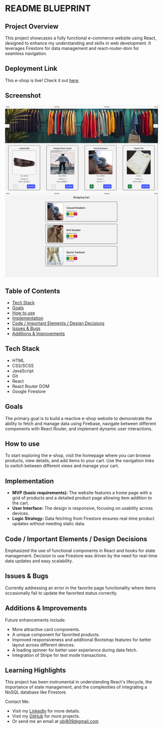 # README BLUEPRINT

## Project Overview
This project showcases a fully functional e-commerce website using React, designed to enhance my understanding and skills in web development. It leverages Firestore for data management and react-router-dom for seamless navigation.

## Deployment Link
This e-shop is live! Check it out [here](#).

## Screenshot
![E-shop Homepage](public/home-page.png)
![E-shop Cartpage](public/cart-page.png)

## Table of Contents
- [Tech Stack](#tech-stack)
- [Goals](#goals)
- [How to use](#how-to-use)
- [Implementation](#implementation)
- [Code / Important Elements / Design Decisions](#code--important-elements--design-decisions)
- [Issues & Bugs](#issues--bugs)
- [Additions & Improvements](#additions--improvements)

## Tech Stack
- HTML
- CSS/SCSS
- JavaScript
- Git
- React
- React Router DOM
- Google Firestore

## Goals
The primary goal is to build a reactive e-shop website to demonstrate the ability to fetch and manage data using Firebase, navigate between different components with React Router, and implement dynamic user interactions.

## How to use
To start exploring the e-shop, visit the homepage where you can browse products, view details, and add items to your cart. Use the navigation links to switch between different views and manage your cart.

## Implementation
- **MVP (basic requirements):** The website features a home page with a grid of products and a detailed product page allowing item addition to the cart.
- **User Interface:** The design is responsive, focusing on usability across devices.
- **Logic Strategy:** Data fetching from Firestore ensures real-time product updates without needing static data.

## Code / Important Elements / Design Decisions
Emphasized the use of functional components in React and hooks for state management. Decision to use Firestore was driven by the need for real-time data updates and easy scalability.

## Issues & Bugs
Currently addressing an error in the favorite page functionality where items occasionally fail to update the favorited status correctly.

## Additions & Improvements
Future enhancements include:
- More attractive card components.
- A unique component for favorited products.
- Improved responsiveness and additional Bootstrap features for better layout across different devices.
- A loading spinner for better user experience during data fetch.
- Integration of Stripe for test mode transactions.

## Learning Highlights
This project has been instrumental in understanding React's lifecycle, the importance of state management, and the complexities of integrating a NoSQL database like Firestore.

Contact Me:
- Visit my [LinkedIn](https://www.linkedin.com/in/obj809/) for more details.
- Visit my [GitHub](https://github.com/cyberforge1) for more projects.
- Or send me an email at obj809@gmail.com
